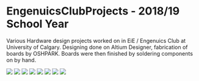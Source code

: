 # EngenuicsClubProjects - 2018/19 School Year
Various Hardware design projects worked on in EiE / Engenuics Club at University of Calgary. Designing done on Altium Designer, fabrication of boards by OSHPARK. Boards were then finished by soldering components on by hand.

<img src="PCB%20Photos/BlinkyBlank2.jpg" >
<img src="PCB%20Photos/BlinkyDone1.jpg" >

<img src="PCB%20Photos/BlinkyBlank1.jpg" >
<img src="PCB%20Photos/BlinkyDone2.jpg" >

<img src="PCB%20Photos/BladeBlank1.jpg" >
<img src="PCB%20Photos/Blade%20Blank2.jpg" >

<img src="PCB%20Photos/M4Blank1.jpg" >
<img src="PCB%20Photos/M4Blank2.jpg" >

